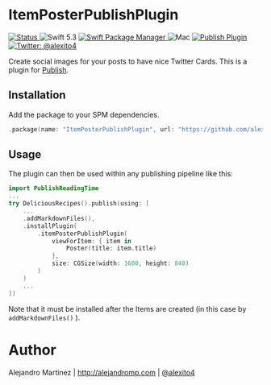 # ItemPosterPublishPlugin

<a href="https://github.com/alexito4/ItemPosterPublishPlugin/actions?query=workflow%3ATest+branch%3Amaster
">
    <img src="https://github.com/alexito4/ReadingTimePublishPlugin/workflows/Test/badge.svg?branch=master" alt="Status" />
</a>
![Swift 5.3](https://img.shields.io/badge/Swift-5.3-orange.svg)
<a href="https://swift.org/package-manager">
    <img src="https://img.shields.io/badge/SwiftPM-compatible-brightgreen.svg?style=flat" alt="Swift Package Manager" />
</a>
![Mac](https://img.shields.io/badge/platforms-mac-brightgreen.svg?style=flat)
<a href="https://github.com/JohnSundell/Publish">
    <img src="https://img.shields.io/badge/Publish-Plugin-orange.svg?style=flat" alt="Publish Plugin" />
</a>
<a href="https://twitter.com/alexito4">
    <img src="https://img.shields.io/badge/twitter-@alexito4-blue.svg?style=flat" alt="Twitter: @alexito4" />
</a>

Create social images for your posts to have nice Twitter Cards. This is a plugin for [Publish](https://github.com/JohnSundell/Publish).

## Installation

Add the package to your SPM dependencies.

```swift
.package(name: "ItemPosterPublishPlugin", url: "https://github.com/alexito4/ItemPosterPublishPlugin", from: "0.0.1"),

```

## Usage

The plugin can then be used within any publishing pipeline like this:

```swift
import PublishReadingTime
...
try DeliciousRecipes().publish(using: [
    ...
    .addMarkdownFiles(),
    .installPlugin(
        .itemPosterPublishPlugin(
            viewForItem: { item in
                Poster(title: item.title)
            },
            size: CGSize(width: 1600, height: 840)
        )
    )
    ...
])
```
Note that it must be installed after the Items are created (in this case by `addMarkdownFiles()` ).

# Author

Alejandro Martinez | http://alejandromp.com | [@alexito4](https://twitter.com/alexito4)
